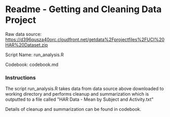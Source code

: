 Readme - Getting and Cleaning Data Project
=============================

Raw data source:
https://d396qusza40orc.cloudfront.net/getdata%2Fprojectfiles%2FUCI%20HAR%20Dataset.zip 

Script Name:
run_analysis.R

Codebook:
codebook.md

### Instructions

The script run_analysis.R takes data from data source above downloaded to working directory and performs cleanup and summarization which is outputted to a file called "HAR Data - Mean by Subject and Activity.txt"

Details of cleanup and summarization can be found in codebook.


